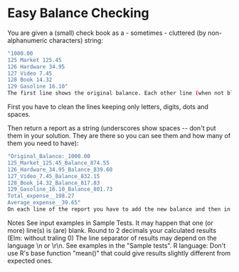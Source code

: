 # Easy Balance Checking

You are given a (small) check book as a - sometimes - cluttered (by non-alphanumeric characters) string:

```bash
"1000.00
125 Market 125.45
126 Hardware 34.95
127 Video 7.45
128 Book 14.32
129 Gasoline 16.10"
The first line shows the original balance. Each other line (when not blank) gives information: check number, category, check amount. (Input form may change depending on the language).
```

First you have to clean the lines keeping only letters, digits, dots and spaces.

Then return a report as a string (underscores show spaces -- don't put them in your solution. They are there so you can see them and how many of them you need to have):

```bash
"Original_Balance:_1000.00
125_Market_125.45_Balance_874.55
126_Hardware_34.95_Balance_839.60
127_Video_7.45_Balance_832.15
128_Book_14.32_Balance_817.83
129_Gasoline_16.10_Balance_801.73
Total_expense__198.27
Average_expense__39.65"
On each line of the report you have to add the new balance and then in the last two lines the total expense and the average expense. So as not to have a too long result string we don't ask for a properly formatted result.
```

Notes
See input examples in Sample Tests.
It may happen that one (or more) line(s) is (are) blank.
Round to 2 decimals your calculated results (Elm: without traling 0)
The line separator of results may depend on the language \n or \r\n. See examples in the "Sample tests".
R language: Don't use R's base function "mean()" that could give results slightly different from expected ones.
